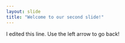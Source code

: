 ```yaml
---
layout: slide
title: "Welcome to our second slide!"
---
```

I edited this line.
Use the left arrow to go back!
